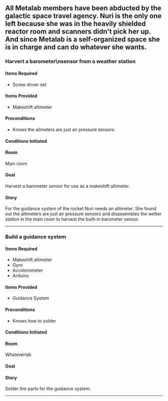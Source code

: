 ## All Metalab members have been abducted by the galactic space travel agency. Nuri is the only one left because she was in the heavily shielded reactor room and scanners didn't pick her up. And since Metalab is a self-organized space she is in charge and can do whatever she wants.

### Harvert a barometer\nsensor from a weather station
#### Items Required
* Screw driver set

#### Items Provided
* Makeshift altimeter

#### Preconditions
* Knows the alimeters are just air pressure sensors

#### Conditions Initiated

#### Room
Main room

#### Goal
Harvest a barometer sensor for use as a makeshift altimeter.

#### Story
For the guidance system of the rocket Nuri needs an altimeter. She found out the altimeters are just air pressure sensors and disassembles the wetter station in the main room to harvest the built-in barometer sensor.

------------------

### Build a guidance system
#### Items Required
* Makeshift altimeter
* Gyro
* Accelerometer
* Arduino

#### Items Provided
* Guidance System

#### Preconditions
* Knows how to solder

#### Conditions Initiated

#### Room
Whateverlab

#### Goal


#### Story
Solder the parts for the guidance system.

------------------

